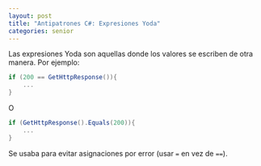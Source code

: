 ```yaml
---
layout: post
title: "Antipatrones C#: Expresiones Yoda"
categories: senior
---
```


Las expresiones Yoda son<!--more--> aquellas donde los valores se escriben de otra manera. 
Por ejemplo:
```csharp
if (200 == GetHttpResponse()){
    ...
}
```
O

```csharp
if (GetHttpResponse().Equals(200)){
    ...
}
```
Se usaba para evitar asignaciones por error (usar `=` en vez de `==`).